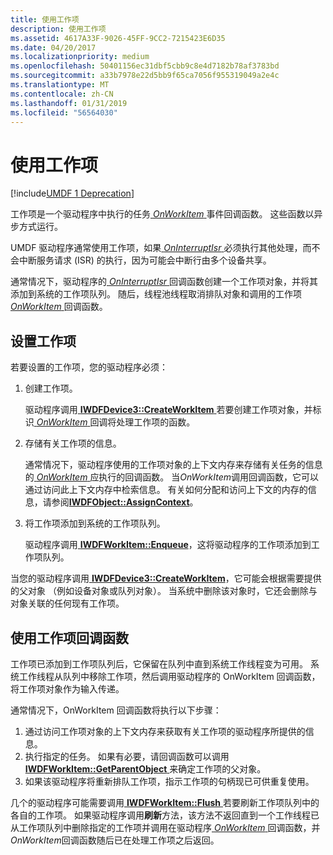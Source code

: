 ```yaml
---
title: 使用工作项
description: 使用工作项
ms.assetid: 4617A33F-9026-45FF-9CC2-7215423E6D35
ms.date: 04/20/2017
ms.localizationpriority: medium
ms.openlocfilehash: 50401156ec31dbf5cbb9c8e4d7182b78af3783bd
ms.sourcegitcommit: a33b7978e22d5bb9f65ca7056f955319049a2e4c
ms.translationtype: MT
ms.contentlocale: zh-CN
ms.lasthandoff: 01/31/2019
ms.locfileid: "56564030"
---
```

# <a name="using-work-items"></a>使用工作项


[!include[UMDF 1 Deprecation](../umdf-1-deprecation.md)]

工作项是一个驱动程序中执行的任务[ *OnWorkItem* ](https://msdn.microsoft.com/library/windows/hardware/hh463909)事件回调函数。 这些函数以异步方式运行。

UMDF 驱动程序通常使用工作项，如果[ *OnInterruptIsr* ](https://msdn.microsoft.com/library/windows/hardware/hh463902)必须执行其他处理，而不会中断服务请求 (ISR) 的执行，因为可能会中断行由多个设备共享。

通常情况下，驱动程序的[ *OnInterruptIsr* ](https://msdn.microsoft.com/library/windows/hardware/hh463902)回调函数创建一个工作项对象，并将其添加到系统的工作项队列。 随后，线程池线程取消排队对象和调用的工作项[ *OnWorkItem* ](https://msdn.microsoft.com/library/windows/hardware/hh463909)回调函数。

## <a name="setting-up-a-work-item"></a>设置工作项


若要设置的工作项，您的驱动程序必须：

1.  创建工作项。

    驱动程序调用[ **IWDFDevice3::CreateWorkItem** ](https://msdn.microsoft.com/library/windows/hardware/hh451213)若要创建工作项对象，并标识[ *OnWorkItem* ](https://msdn.microsoft.com/library/windows/hardware/hh463909)回调将处理工作项的函数。

2.  存储有关工作项的信息。

    通常情况下，驱动程序使用的工作项对象的上下文内存来存储有关任务的信息的[ *OnWorkItem* ](https://msdn.microsoft.com/library/windows/hardware/hh463909)应执行的回调函数。 当*OnWorkItem*调用回调函数，它可以通过访问此上下文内存中检索信息。 有关如何分配和访问上下文的内存的信息，请参阅[**IWDFObject::AssignContext**](https://msdn.microsoft.com/library/windows/hardware/ff560208)。

3.  将工作项添加到系统的工作项队列。

    驱动程序调用[ **IWDFWorkItem::Enqueue**](https://msdn.microsoft.com/library/windows/hardware/hh463883)，这将驱动程序的工作项添加到工作项队列。

当您的驱动程序调用[ **IWDFDevice3::CreateWorkItem**](https://msdn.microsoft.com/library/windows/hardware/hh451213)，它可能会根据需要提供的父对象 （例如设备对象或队列对象）。 当系统中删除该对象时，它还会删除与对象关联的任何现有工作项。

## <a name="using-the-workitem-callback-function"></a>使用工作项回调函数


工作项已添加到工作项队列后，它保留在队列中直到系统工作线程变为可用。 系统工作线程从队列中移除工作项，然后调用驱动程序的 OnWorkItem 回调函数，将工作项对象作为输入传递。

通常情况下，OnWorkItem 回调函数将执行以下步骤：

1.  通过访问工作项对象的上下文内存来获取有关工作项的驱动程序所提供的信息。
2.  执行指定的任务。 如果有必要，请回调函数可以调用[ **IWDFWorkItem::GetParentObject** ](https://msdn.microsoft.com/library/windows/hardware/hh463891)来确定工作项的父对象。
3.  如果该驱动程序将重新排队工作项，指示工作项的句柄现已可供重复使用。

几个的驱动程序可能需要调用[ **IWDFWorkItem::Flush** ](https://msdn.microsoft.com/library/windows/hardware/hh463886)若要刷新工作项队列中的各自的工作项。 如果驱动程序调用**刷新**方法，该方法不返回直到一个工作线程已从工作项队列中删除指定的工作项并调用在驱动程序[ *OnWorkItem* ](https://msdn.microsoft.com/library/windows/hardware/hh463909)回调函数，并*OnWorkItem*回调函数随后已在处理工作项之后返回。

 

 





